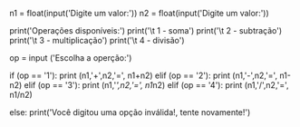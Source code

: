 n1 = float(input('Digite um valor:'))
n2 = float(input('Digite um valor:'))

print('Operações disponíveis:')
print('\t 1 - soma')
print('\t 2 - subtração')
print('\t 3 - multiplicação')
print('\t 4 - divisão')

op = input ('Escolha a operção:')

if (op == '1'):
   print (n1,'+',n2,'=', n1+n2)
elif (op == '2'):
   print (n1,'-',n2,'=', n1-n2)
elif (op == '3'):
   print (n1,'*',n2,'=', n1*n2)
elif (op == '4'):
   print (n1,'/',n2,'=', n1/n2)

else:
   print('Você digitou uma opção inválida!, tente novamente!')
   
